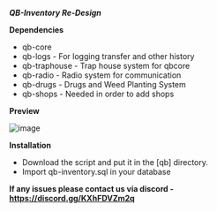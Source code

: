 ***QB-Inventory Re-Design***



**Dependencies**

- qb-core
- qb-logs - For logging transfer and other history
- qb-traphouse - Trap house system for qbcore
- qb-radio - Radio system for communication
- qb-drugs - Drugs and Weed Planting System
- qb-shops - Needed in order to add shops

**Preview**

![image](https://user-images.githubusercontent.com/111546475/223257678-b93314a3-a14f-45bc-b7cb-d419e820341f.png)


**Installation**

- Download the script and put it in the [qb] directory.
- Import qb-inventory.sql in your database

**If any issues please contact us via discord - https://discord.gg/KXhFDVZm2q**
